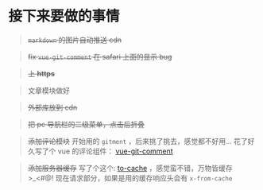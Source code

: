 # 接下来要做的事情

> <del>`markdown` 的图片自动推送 cdn</del>

> <del>fix `vue-git-comment` 在 safari 上面的显示 bug</del>

> <del>上 **https**</del>

> 文章模块做好

> <del>外部库放到 cdn</del>

> <del>把 pc 导航栏的二级菜单，点击后折叠</del>

> <del>添加评论模块</del>
> 开始用的 `gitment` ，后来挑了挑去，感觉都不好用...
> 花了好久写了个 vue 的评论组件： [vue-git-comment](https://github.com/shalldie/vue-git-comment)

> <del>添加服务器缓存</del>
> 写了个这个: [to-cache](https://github.com/shalldie/to-cache) ，感觉蛮不错，万物皆缓存 >\_<#@!
> 现在请求部分，如果是用的缓存响应头会有 `x-from-cache`
